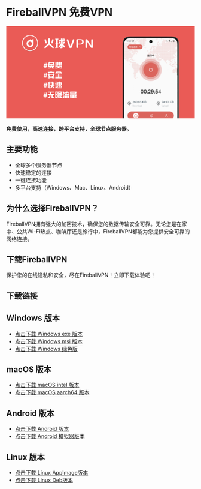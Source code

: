 # FireballVPN 免费VPN

![FireballVPN](https://github.com/Pawdroid/FireballVPN/blob/main/static/banner.png?raw=true)

**免费使用，高速连接，跨平台支持，全球节点服务器。**

## 主要功能

- 全球多个服务器节点
- 快速稳定的连接
- 一键连接功能
- 多平台支持（Windows、Mac、Linux、Android）

## 为什么选择FireballVPN？

FireballVPN拥有强大的加密技术，确保您的数据传输安全可靠。无论您是在家中、公共Wi-Fi热点、咖啡厅还是旅行中，FireballVPN都能为您提供安全可靠的网络连接。

## 下载FireballVPN

保护您的在线隐私和安全，尽在FireballVPN！立即下载体验吧！

## 下载链接

## Windows 版本
- [点击下载 Windows exe 版本](https://github.com/Pawdroid/FireballVPN/releases/download/1.1.1/Fireball.VPN_1.1.1_x64-setup.exe)
- [点击下载 Windows msi 版本](https://github.com/Pawdroid/FireballVPN/releases/download/1.1.1/Fireball.VPN_1.1.1_x64_zh-CN.msi)
- [点击下载 Windows 绿色版](https://github.com/Pawdroid/FireballVPN/releases/download/1.1.1/FireballVPN_1.1.1_x64_portable.zip)

## macOS 版本
- [点击下载 macOS intel 版本](https://github.com/Pawdroid/FireballVPN/releases/download/1.1.1/Fireball.VPN_x64.dmg)
- [点击下载 macOS aarch64 版本](https://github.com/Pawdroid/FireballVPN/releases/download/1.1.1/Fireball.VPN_aarch64.dmg)

## Android 版本
- [点击下载 Android 版本](https://github.com/Pawdroid/FireballVPN/releases/download/1.1.1/Fireball_VPN-1.2.0-meta-arm64-v8a-release.apk)
- [点击下载 Android 模拟器版本](https://github.com/Pawdroid/FireballVPN/releases/download/1.1.1/Fireball_VPN-1.2.0-meta-x86_64-release.apk)

## Linux 版本
- [点击下载 Linux AppImage版本](https://github.com/Pawdroid/FireballVPN/releases/download/1.1.1/fireball-vpn_1.1.1_amd64.AppImage)
- [点击下载 Linux Deb版本](https://github.com/Pawdroid/FireballVPN/releases/download/1.1.1/fireball-vpn_1.1.1_amd64.deb)

